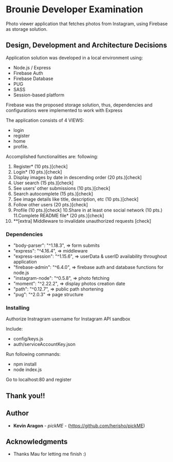 # Brounie Developer Examination

Photo viewer application that fetches photos from Instagram, using Firebase as storage solution.

## Design, Development and Architecture Decisions

Application solution was developed in a local environment using:

- Node.js / Express
- Firebase Auth
- Firebase Database
- PUG
- SASS
- Session-based platform

Firebase was the proposed storage solution, thus, dependencies and configurations were implemented to work with Express

The application consists of 4 VIEWS:

- login
- register
- home
- profile.

Accomplished functionalities are:
following:

1. Register\* (10 pts.)[check]
2. Login\* (10 pts.)[check]
3. Display images by date in descending order (20 pts.)[check]
4. User search (15 pts.)[check]
5. See users’ other submissions (10 pts.)[check]
6. Search autocomplete (15 pts.)[check]
7. See image details like title, description, etc (10 pts.)[check]
8. Follow other users (20 pts.)[check]
9. Profile (10 pts.)[check]
   10.Share in at least one social network (10 pts.)
   11.Complete README file\* (20 pts.)[check]
10. \*\*[extra] Middleware to invalidate unauthorized requests [check]

### Dependencies

- "body-parser": "^1.18.3", => form submits
- "express": "^4.16.4", => middleware
- "express-session": "^1.15.6", => userData & userID availability throughout application
- "firebase-admin": "^6.4.0", => firebase auth and database functions for node.js
- "instagram-node": "^0.5.8", => photo fetching
- "moment": "^2.22.2", => display photos creation date
- "path": "^0.12.7", => public path shortening
- "pug": "^2.0.3" => page structure

### Installing

Authorize Instragram username for Instagram API sandbox

Include:

- config/keys.js
- auth/serviceAccountKey.json

Run following commands:

- npm install
- node index.js

Go to localhost:80 and register

## Thank you!!

## Author

- **Kevin Aragon** - _pickME_ - (https://github.com/herisho/pickME)

## Acknowledgments

- Thanks Mau for letting me finish :)
